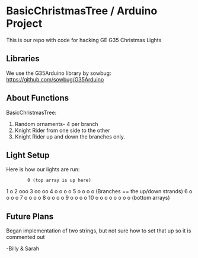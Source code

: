 # BasicChristmasTree / Arduino Project

  This is our repo with code for hacking GE G35 Christmas Lights
## Libraries

We use the G35Arduino library by sowbug: https://github.com/sowbug/G35Arduino

## About Functions
BasicChristmasTree:
1. Random ornaments- 4 per branch
2. Knight Rider from one side to the other
3. Knight Rider up and down the branches only.

## Light Setup

Here is how our lights are run:

            0 (top array is up here)
1           o
2          ooo
3         oo oo
4        o o o o
5       o  o o  o       (Branches == the up/down strands)
6      o   o o   o
7    o    o   o   o
8   o     o   o    o
9  o     o     o    o
10 o o o o     o o o o 
   (bottom arrays) 

## Future Plans

Began implementation of two strings, but not sure how to set that up so it is commented out

-Billy & Sarah
